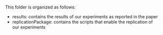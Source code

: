 This folder is organized as follows:

- results: contains the results of our experiments as reported in the paper
- replicationPackage: contains the scripts that enable the replication of our experiments
